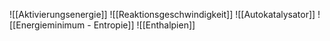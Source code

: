 ![[Aktivierungsenergie]]
![[Reaktionsgeschwindigkeit]]
![[Autokatalysator]]
![[Energieminimum - Entropie]]
![[Enthalpien]]